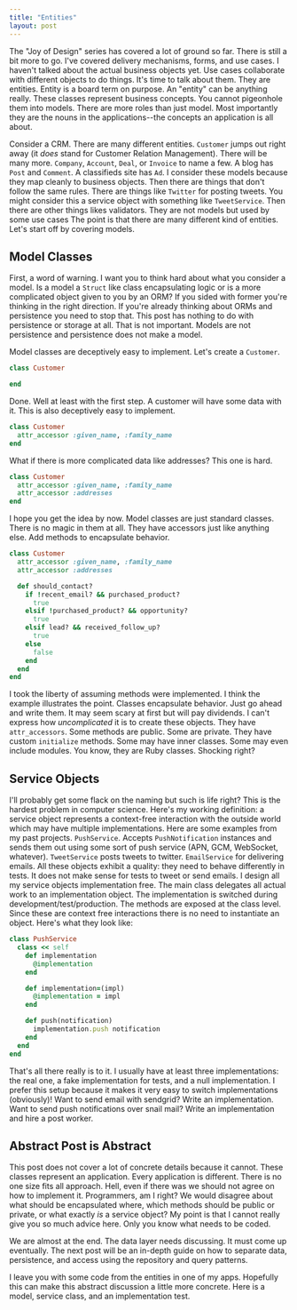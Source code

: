 ```yaml
---
title: "Entities"
layout: post
---
```


The "Joy of Design" series has covered a lot of ground so far. There is
still a bit more to go. I've covered delivery mechanisms, forms, and
use cases. I haven't talked about the actual business objects
yet. Use cases collaborate with different objects to do things. It's
time to talk about them. They are entities. Entity is a board term on
purpose. An "entity" can be anything really. These classes represent
business concepts. You cannot pigeonhole them into models. There are
more roles than just model. Most importantly they are the nouns in
the applications--the concepts an application is all about.

Consider a CRM. There are many different entities. `Customer`
jumps out right away (it _does_ stand for Customer Relation
Management). There will be many more. `Company`, `Account`, `Deal`, or 
`Invoice` to name a few. A blog has `Post` and `Comment`. A
classifieds site has `Ad`. I consider these models because they map
cleanly to business objects. Then there are things that don't follow
the same rules. There are things like `Twitter` for posting tweets.
You might consider this a service object with something like
`TweetService`. Then there are other things likes validators. They are
not models but used by some use cases The point is that there
are many different kind of entities. Let's start off by covering
models.

## Model Classes

First, a word of warning. I want you to think hard about what you
consider a model. Is a model a `Struct` like class encapsulating logic
or is a more complicated object given to you by an ORM? If you sided
with former you're thinking in the right direction. If you're already
thinking about ORMs and persistence you need to stop that. This post
has nothing to do with persistence or storage at all. That is not
important. Models are not persistence and persistence does not make a
model.

Model classes are deceptively easy to implement. Let's create a
`Customer`.

```ruby
class Customer

end
```

Done. Well at least with the first step. A customer will have some data
with it. This is also deceptively easy to implement.

```ruby
class Customer
  attr_accessor :given_name, :family_name
end
```

What if there is more complicated data like addresses? This one
is hard.

```ruby
class Customer
  attr_accessor :given_name, :family_name
  attr_accessor :addresses
end
```

I hope you get the idea by now. Model classes are just standard
classes. There is no magic in them at all. They have accessors just
like anything else. Add methods to encapsulate behavior.

```ruby
class Customer
  attr_accessor :given_name, :family_name
  attr_accessor :addresses

  def should_contact?
    if !recent_email? && purchased_product?
      true
    elsif !purchased_product? && opportunity?
      true
    elsif lead? && received_follow_up?
      true
    else
      false
    end
  end
end
```

I took the liberty of assuming methods were implemented. I think the
example illustrates the point. Classes encapsulate behavior. Just go
ahead and write them. It may seem scary at first but will pay
dividends. I can't express how _uncomplicated_ it is to create these
objects. They have `attr_accessors`. Some methods are public. Some are
private. They have custom `initialize` methods. Some may have inner classes.
Some may even include modules. You know, they are Ruby classes.
Shocking right?

## Service Objects

I'll probably get some flack on the naming but such is life right?
This is the hardest problem in computer science. Here's my working
definition: a service object represents a context-free interaction
with the outside world which may have multiple implementations. Here
are some examples from my past projects. `PushService`. Accepts
`PushNotification` instances and sends them out using some sort of
push service (APN, GCM, WebSocket, whatever). `TweetService` posts
tweets to twitter. `EmailService` for delivering emails. All these
objects exhibit a quality: they need to behave differently in tests.
It does not make sense for tests to tweet or send emails. I design all
my service objects implementation free. The main class delegates all
actual work to an implementation object. The implementation is
switched during development/test/production. The methods are exposed
at the class level. Since these are context free interactions there is
no need to instantiate an object. Here's what they look like:

```ruby
class PushService
  class << self
    def implementation
      @implementation
    end

    def implementation=(impl)
      @implementation = impl
    end

    def push(notification)
      implementation.push notification
    end
  end
end
```

That's all there really is to it. I usually have at least three
implementations: the real one, a fake implementation for tests, and a
null implementation. I prefer this setup because it makes it very
easy to switch implementations (obviously)! Want to send email with
sendgrid? Write an implementation. Want to send push notifications
over snail mail? Write an implementation and hire a post worker.

## Abstract Post is Abstract

This post does not cover a lot of concrete details because it cannot.
These classes represent an application. Every application is
different. There is no one size fits all approach. Hell, even if there
was we should not agree on how to implement it. Programmers, am I
right? We would disagree about what should be encapsulated where,
which methods should be public or private, or what exactly _is_ a
service object? My point is that I cannot really give you so much
advice here. Only you know what needs to be coded.

We are almost at the end. The data layer needs discussing. It must
come up eventually. The next post will be an in-depth guide on how to
separate data, persistence, and access using the repository and query
patterns.

I leave you with some code from the entities in one of my apps.
Hopefully this can make this abstract discussion a little more
concrete. Here is a model, service class, and an implementation test.

<script src="https://gist.github.com/ahawkins/db56a0c35a5d025aeb61.js"></script>
